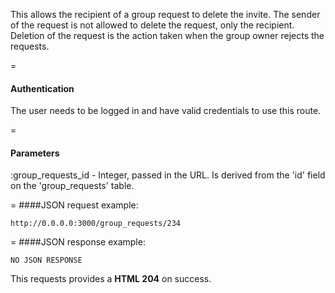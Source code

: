 <!-- --- title: DELETE /group_requests/:group_requests_id -->

This allows the recipient of a group request to delete the invite. The sender of the request is not allowed to delete the request, only the recipient. Deletion of the request is the action taken when the group owner rejects the requests.

=
#### Authentication
The user needs to be logged in and have valid credentials to use this route.

=
#### Parameters
:group_requests_id - Integer, passed in the URL. Is derived from the 'id' field on the 'group_requests' table.

=
####JSON request example:
```
http://0.0.0.0:3000/group_requests/234
```

=
####JSON response example:

```
NO JSON RESPONSE
```

This requests provides a <strong>HTML 204</strong> on success.